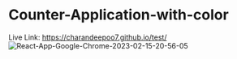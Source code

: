 # Counter-Application-with-color
Live Link: https://charandeepoo7.github.io/test/
![React-App-Google-Chrome-2023-02-15-20-56-05](https://user-images.githubusercontent.com/114646455/219075012-1593bd8f-078d-44e3-a680-a09123dbd07c.gif)

